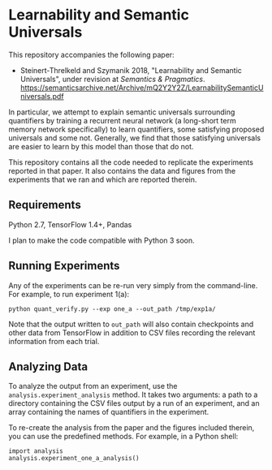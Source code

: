 # Learnability and Semantic Universals

This repository accompanies the following paper:
* Steinert-Threlkeld and Szymanik 2018, "Learnability and Semantic Universals", under revision at _Semantics & Pragmatics_. https://semanticsarchive.net/Archive/mQ2Y2Y2Z/LearnabilitySemanticUniversals.pdf

In particular, we attempt to explain semantic universals surrounding quantifiers by training a recurrent neural network (a long-short term memory network specifically) to learn quantifiers, some satisfying proposed universals and some not.  Generally, we find that those satisfying universals are easier to learn by this model than those that do not.  

This repository contains all the code needed to replicate the experiments reported in that paper.  It also contains the data and figures from the experiments that we ran and which are reported therein.

## Requirements

Python 2.7, TensorFlow 1.4+, Pandas

I plan to make the code compatible with Python 3 soon.

## Running Experiments

Any of the experiments can be re-run very simply from the command-line.  For example, to run experiment 1(a):

```
python quant_verify.py --exp one_a --out_path /tmp/exp1a/
```

Note that the output written to `out_path` will also contain checkpoints and other data from TensorFlow in addition to CSV files recording the relevant information from each trial.

## Analyzing Data

To analyze the output from an experiment, use the `analysis.experiment_analysis` method.  It takes two arguments: a path to a directory containing the CSV files output by a run of an experiment, and an array containing the names of quantifiers in the experiment.

To re-create the analysis from the paper and the figures included therein, you can use the predefined methods.  For example, in a Python shell:

```
import analysis
analysis.experiment_one_a_analysis()
```

